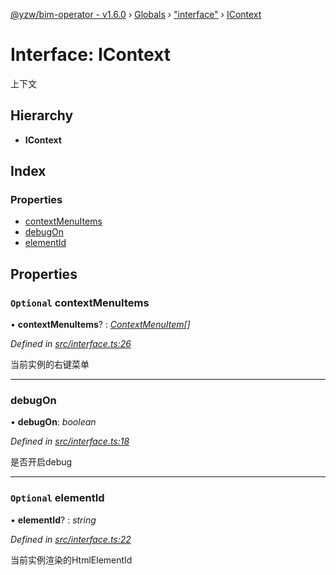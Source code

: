 [@yzw/bim-operator - v1.6.0](../README.md) › [Globals](../globals.md) › ["interface"](../modules/_interface_.md) › [IContext](_interface_.icontext.md)

# Interface: IContext

上下文

## Hierarchy

* **IContext**

## Index

### Properties

* [contextMenuItems](_interface_.icontext.md#optional-contextmenuitems)
* [debugOn](_interface_.icontext.md#debugon)
* [elementId](_interface_.icontext.md#optional-elementid)

## Properties

### `Optional` contextMenuItems

• **contextMenuItems**? : *[ContextMenuItem](_model_context_menu_item_.contextmenuitem.md)[]*

*Defined in [src/interface.ts:26](https://github.com/youkaisteve/bim-operator/blob/aeaafe6/src/interface.ts#L26)*

当前实例的右键菜单

___

###  debugOn

• **debugOn**: *boolean*

*Defined in [src/interface.ts:18](https://github.com/youkaisteve/bim-operator/blob/aeaafe6/src/interface.ts#L18)*

是否开启debug

___

### `Optional` elementId

• **elementId**? : *string*

*Defined in [src/interface.ts:22](https://github.com/youkaisteve/bim-operator/blob/aeaafe6/src/interface.ts#L22)*

当前实例渲染的HtmlElementId
